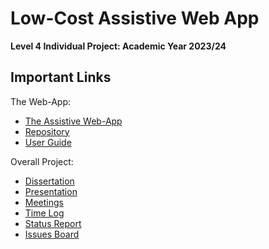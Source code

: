 #  Low-Cost Assistive Web App

**Level 4 Individual Project: Academic Year 2023/24**

## Important Links

The Web-App:
- [The Assistive Web-App](https://deden3791.github.io/L4Project/)
- [Repository](https://github.com/deden3791/L4Project/tree/main/main/my-app)
- [User Guide](https://github.com/deden3791/L4Project/blob/main/main/UserGuides/UserGuide.md)

Overall Project:
- [Dissertation](https://github.com/deden3791/L4Project/tree/main/dissertation)
- [Presentation](https://github.com/deden3791/L4Project/tree/main/presentation)
- [Meetings](https://dereksomerville.atlassian.net/l/cp/ChUvmdoq)
- [Time Log]()
- [Status Report](https://github.com/deden3791/L4Project/blob/main/dissertation/example_template/status_report/StatusReport.pdf)
- [Issues Board](https://2514468e.atlassian.net/jira/software/projects/L4PROJ/boards/2?assignee=unassigned%2C712020%3A20a40eb5-8658-4008-946e-313a6884a146)
